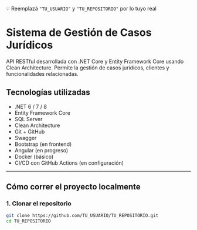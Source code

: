 ﻿ 💡 Reemplazá `"TU_USUARIO"` y `"TU_REPOSITORIO"` por lo tuyo real
# Sistema de Gestión de Casos Jurídicos

API RESTful desarrollada con .NET Core y Entity Framework Core usando Clean Architecture. Permite la gestión de casos jurídicos, clientes y funcionalidades relacionadas.

## Tecnologías utilizadas

- .NET 6 / 7 / 8
- Entity Framework Core
- SQL Server
- Clean Architecture
- Git + GitHub
- Swagger
- Bootstrap (en frontend)
- Angular (en progreso)
- Docker (básico)
- CI/CD con GitHub Actions (en configuración)

---

## Cómo correr el proyecto localmente

### 1. Clonar el repositorio

```bash
git clone https://github.com/TU_USUARIO/TU_REPOSITORIO.git
cd TU_REPOSITORIO